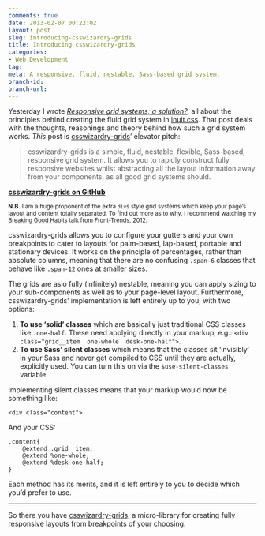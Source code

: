 ```yaml
---
comments: true
date: 2013-02-07 00:22:02
layout: post
slug: introducing-csswizardry-grids
title: Introducing csswizardry-grids
categories:
- Web Development
tag:
meta: A responsive, fluid, nestable, Sass-based grid system.
branch-id: 
branch-url: 
---
```


Yesterday I wrote <cite>[Responsive grid systems; a solution?](http://csswizardry.com/2013/02/responsive-grid-systems-a-solution/)</cite>,
all about the principles behind creating the fluid grid system in
[inuit.css](http://inuitcss.com). That post deals with the thoughts, reasonings
and theory behind how such a grid system works. _This_ post is
[csswizardry-grids](http://git.io/csswizardry-grids)’ elevator pitch:

> csswizardry-grids is a simple, fluid, nestable, flexible, Sass-based, responsive
> grid system. It allows you to rapidly construct fully responsive websites whilst
> abstracting all the layout information away from your components, as all good
> grid systems should.

**[csswizardry-grids on GitHub](http://git.io/csswizardry-grids)**

<small>**N.B.** I am a huge proponent of the extra `div`s style grid systems which keep
your page’s layout and content totally separated. To find out more as to why, I
recommend watching my [Breaking Good Habits](http://vimeo.com/44773888?t=20m25s)
talk from Front-Trends, 2012.</small>

csswizardry-grids allows you to configure your gutters and your own breakpoints
to cater to layouts for palm-based, lap-based, portable and stationary devices.
It works on the principle of percentages, rather than absolute columns, meaning
that there are no confusing `.span-6` classes that behave like `.span-12` ones
at smaller sizes.

The grids are aslo fully (infinitely) nestable, meaning you can apply sizing to
your sub-components as well as to your page-level layout. Furthermore,
csswizardry-grids’ implementation is left entirely up to you, with two options:

1. **To use ‘solid’ classes** which are basically just traditional CSS classes
   like `.one-half`. These need applying directly in your markup, e.g.:
   `<div class="grid__item  one-whole  desk-one-half">`.
2. **To use Sass’ silent classes** which means that the classes sit ‘invisibly’
   in your Sass and never get compiled to CSS until they are actually,
   explicitly used. You can turn this on via the `$use-silent-classes` variable.

Implementing silent classes means that your markup would now be something like:

    <div class="content">

And your CSS:

    .content{
        @extend .grid__item;
        @extend %one-whole;
        @extend %desk-one-half;
    }

Each method has its merits, and it is left entirely to you to decide which you’d
prefer to use.

---

So there you have [csswizardry-grids](http://git.io/csswizardry-grids), a
micro-library for creating fully responsive layouts from breakpoints of your
choosing.
